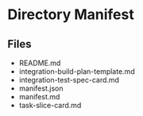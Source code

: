 # Directory Manifest

## Files
- README.md
- integration-build-plan-template.md
- integration-test-spec-card.md
- manifest.json
- manifest.md
- task-slice-card.md


